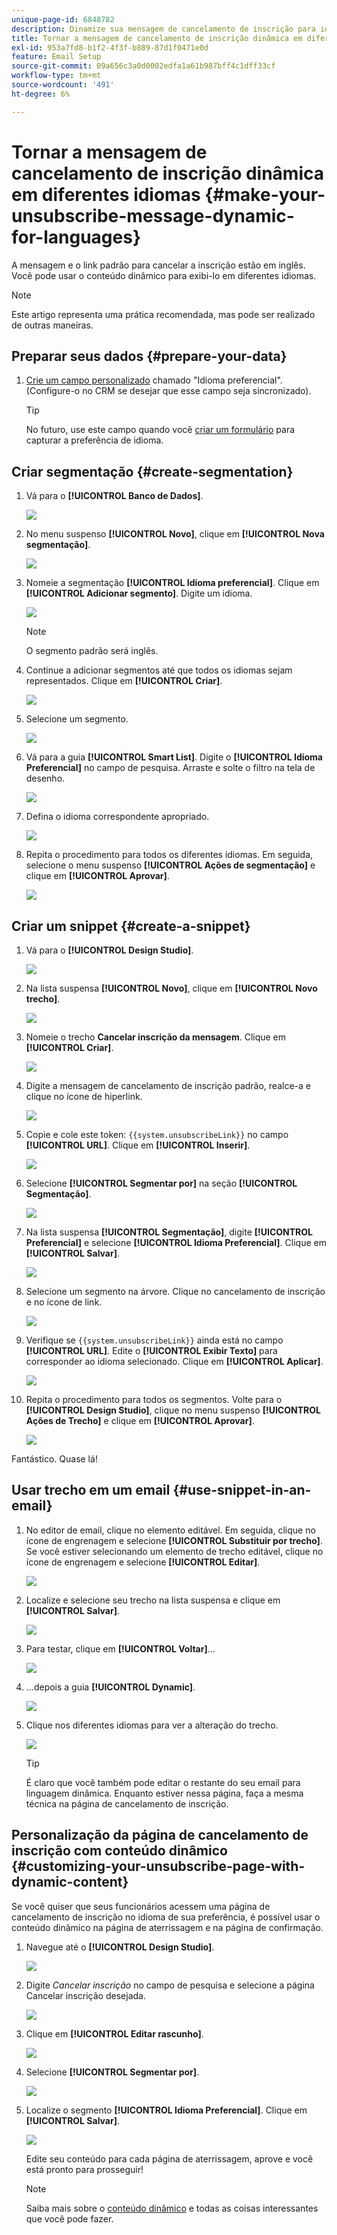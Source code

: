 ```yaml
---
unique-page-id: 6848782
description: Dinamize sua mensagem de cancelamento de inscrição para idiomas - Documentação do Marketo - Documentação do produto
title: Tornar a mensagem de cancelamento de inscrição dinâmica em diferentes idiomas
exl-id: 953a7fd8-b1f2-4f3f-b889-87d1f0471e0d
feature: Email Setup
source-git-commit: 09a656c3a0d0002edfa1a61b987bff4c1dff33cf
workflow-type: tm+mt
source-wordcount: '491'
ht-degree: 6%

---
```


# Tornar a mensagem de cancelamento de inscrição dinâmica em diferentes idiomas {#make-your-unsubscribe-message-dynamic-for-languages}

A mensagem e o link padrão para cancelar a inscrição estão em inglês. Você pode usar o conteúdo dinâmico para exibi-lo em diferentes idiomas.

>[!NOTE]
>
>Este artigo representa uma prática recomendada, mas pode ser realizado de outras maneiras.

## Preparar seus dados {#prepare-your-data}

1. [Crie um campo personalizado](/help/marketo/product-docs/administration/field-management/create-a-custom-field-in-marketo.md) chamado &quot;Idioma preferencial&quot;. (Configure-o no CRM se desejar que esse campo seja sincronizado).

   >[!TIP]
   >
   >No futuro, use este campo quando você [criar um formulário](/help/marketo/product-docs/demand-generation/forms/creating-a-form/create-a-form.md) para capturar a preferência de idioma.

## Criar segmentação {#create-segmentation}

1. Vá para o **[!UICONTROL Banco de Dados]**.

   ![](assets/make-your-unsubscribe-message-dynamic-for-languages-1.png)

1. No menu suspenso **[!UICONTROL Novo]**, clique em **[!UICONTROL Nova segmentação]**.

   ![](assets/make-your-unsubscribe-message-dynamic-for-languages-2.png)

1. Nomeie a segmentação **[!UICONTROL Idioma preferencial]**. Clique em **[!UICONTROL Adicionar segmento]**. Digite um idioma.

   ![](assets/make-your-unsubscribe-message-dynamic-for-languages-3.png)

   >[!NOTE]
   >
   >O segmento padrão será inglês.

1. Continue a adicionar segmentos até que todos os idiomas sejam representados. Clique em **[!UICONTROL Criar]**.

   ![](assets/make-your-unsubscribe-message-dynamic-for-languages-4.png)

1. Selecione um segmento.

   ![](assets/make-your-unsubscribe-message-dynamic-for-languages-5.png)

1. Vá para a guia **[!UICONTROL Smart List]**. Digite o **[!UICONTROL Idioma Preferencial]** no campo de pesquisa. Arraste e solte o filtro na tela de desenho.

   ![](assets/make-your-unsubscribe-message-dynamic-for-languages-6.png)

1. Defina o idioma correspondente apropriado.

   ![](assets/make-your-unsubscribe-message-dynamic-for-languages-7.png)

1. Repita o procedimento para todos os diferentes idiomas. Em seguida, selecione o menu suspenso **[!UICONTROL Ações de segmentação]** e clique em **[!UICONTROL Aprovar]**.

   ![](assets/make-your-unsubscribe-message-dynamic-for-languages-8.png)

## Criar um snippet {#create-a-snippet}

1. Vá para o **[!UICONTROL Design Studio]**.

   ![](assets/make-your-unsubscribe-message-dynamic-for-languages-9.png)

1. Na lista suspensa **[!UICONTROL Novo]**, clique em **[!UICONTROL Novo trecho]**.

   ![](assets/make-your-unsubscribe-message-dynamic-for-languages-10.png)

1. Nomeie o trecho **Cancelar inscrição da mensagem**. Clique em **[!UICONTROL Criar]**.

   ![](assets/make-your-unsubscribe-message-dynamic-for-languages-11.png)

1. Digite a mensagem de cancelamento de inscrição padrão, realce-a e clique no ícone de hiperlink.

   ![](assets/make-your-unsubscribe-message-dynamic-for-languages-12.png)

1. Copie e cole este token: `{{system.unsubscribeLink}}` no campo **[!UICONTROL URL]**. Clique em **[!UICONTROL Inserir]**.

   ![](assets/make-your-unsubscribe-message-dynamic-for-languages-13.png)

1. Selecione **[!UICONTROL Segmentar por]** na seção **[!UICONTROL Segmentação]**.

   ![](assets/make-your-unsubscribe-message-dynamic-for-languages-14.png)

1. Na lista suspensa **[!UICONTROL Segmentação]**, digite **[!UICONTROL Preferencial]** e selecione **[!UICONTROL Idioma Preferencial]**. Clique em **[!UICONTROL Salvar]**.

   ![](assets/make-your-unsubscribe-message-dynamic-for-languages-15.png)

1. Selecione um segmento na árvore. Clique no cancelamento de inscrição e no ícone de link.

   ![](assets/make-your-unsubscribe-message-dynamic-for-languages-16.png)

1. Verifique se `{{system.unsubscribeLink}}` ainda está no campo **[!UICONTROL URL]**. Edite o **[!UICONTROL Exibir Texto]** para corresponder ao idioma selecionado. Clique em **[!UICONTROL Aplicar]**.

   ![](assets/make-your-unsubscribe-message-dynamic-for-languages-17.png)

1. Repita o procedimento para todos os segmentos. Volte para o **[!UICONTROL Design Studio]**, clique no menu suspenso **[!UICONTROL Ações de Trecho]** e clique em **[!UICONTROL Aprovar]**.

   ![](assets/make-your-unsubscribe-message-dynamic-for-languages-18.png)

Fantástico. Quase lá!

## Usar trecho em um email {#use-snippet-in-an-email}

1. No editor de email, clique no elemento editável. Em seguida, clique no ícone de engrenagem e selecione **[!UICONTROL Substituir por trecho]**. Se você estiver selecionando um elemento de trecho editável, clique no ícone de engrenagem e selecione **[!UICONTROL Editar]**.

   ![](assets/make-your-unsubscribe-message-dynamic-for-languages-19.png)

1. Localize e selecione seu trecho na lista suspensa e clique em **[!UICONTROL Salvar]**.

   ![](assets/make-your-unsubscribe-message-dynamic-for-languages-20.png)

1. Para testar, clique em **[!UICONTROL Voltar]**...

   ![](assets/make-your-unsubscribe-message-dynamic-for-languages-21.png)

1. ...depois a guia **[!UICONTROL Dynamic]**.

   ![](assets/make-your-unsubscribe-message-dynamic-for-languages-22.png)

1. Clique nos diferentes idiomas para ver a alteração do trecho.

   ![](assets/make-your-unsubscribe-message-dynamic-for-languages-23.png)

   >[!TIP]
   >
   >É claro que você também pode editar o restante do seu email para linguagem dinâmica. Enquanto estiver nessa página, faça a mesma técnica na página de cancelamento de inscrição.

## Personalização da página de cancelamento de inscrição com conteúdo dinâmico {#customizing-your-unsubscribe-page-with-dynamic-content}

Se você quiser que seus funcionários acessem uma página de cancelamento de inscrição no idioma de sua preferência, é possível usar o conteúdo dinâmico na página de aterrissagem e na página de confirmação.

1. Navegue até o **[!UICONTROL Design Studio]**.

   ![](assets/make-your-unsubscribe-message-dynamic-for-languages-24.png)

1. Digite _Cancelar inscrição_ no campo de pesquisa e selecione a página Cancelar inscrição desejada.

   ![](assets/make-your-unsubscribe-message-dynamic-for-languages-25.png)

1. Clique em **[!UICONTROL Editar rascunho]**.

   ![](assets/make-your-unsubscribe-message-dynamic-for-languages-26.png)

1. Selecione **[!UICONTROL Segmentar por]**.

   ![](assets/make-your-unsubscribe-message-dynamic-for-languages-27.png)

1. Localize o segmento **[!UICONTROL Idioma Preferencial]**. Clique em **[!UICONTROL Salvar]**.

   ![](assets/make-your-unsubscribe-message-dynamic-for-languages-28.png)

   Edite seu conteúdo para cada página de aterrissagem, aprove e você está pronto para prosseguir!

   >[!NOTE]
   >
   >Saiba mais sobre o [conteúdo dinâmico](/help/marketo/product-docs/personalization/segmentation-and-snippets/segmentation/understanding-dynamic-content.md) e todas as coisas interessantes que você pode fazer.
